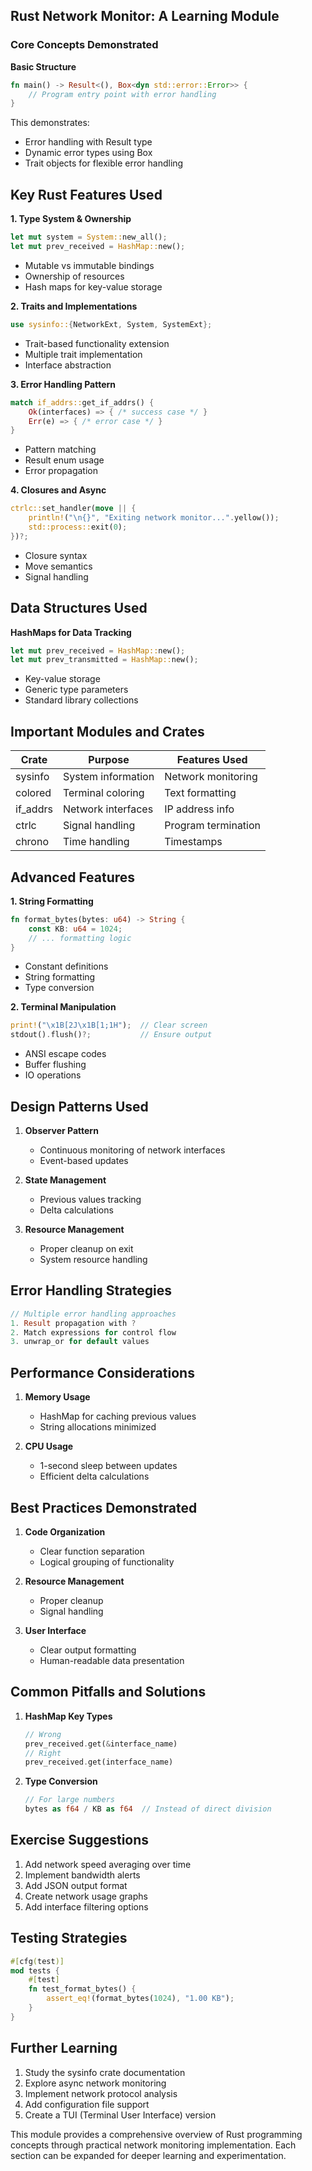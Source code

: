 ## Rust Network Monitor: A Learning Module

### Core Concepts Demonstrated

**Basic Structure**
```rust
fn main() -> Result<(), Box<dyn std::error::Error>> {
    // Program entry point with error handling
}
```
This demonstrates:
- Error handling with Result type
- Dynamic error types using Box<dyn Error>
- Trait objects for flexible error handling

## Key Rust Features Used

**1. Type System & Ownership**
```rust
let mut system = System::new_all();
let mut prev_received = HashMap::new();
```
- Mutable vs immutable bindings
- Ownership of resources
- Hash maps for key-value storage

**2. Traits and Implementations**
```rust
use sysinfo::{NetworkExt, System, SystemExt};
```
- Trait-based functionality extension
- Multiple trait implementation
- Interface abstraction

**3. Error Handling Pattern**
```rust
match if_addrs::get_if_addrs() {
    Ok(interfaces) => { /* success case */ }
    Err(e) => { /* error case */ }
}
```
- Pattern matching
- Result enum usage
- Error propagation

**4. Closures and Async**
```rust
ctrlc::set_handler(move || {
    println!("\n{}", "Exiting network monitor...".yellow());
    std::process::exit(0);
})?;
```
- Closure syntax
- Move semantics
- Signal handling

## Data Structures Used

**HashMaps for Data Tracking**
```rust
let mut prev_received = HashMap::new();
let mut prev_transmitted = HashMap::new();
```
- Key-value storage
- Generic type parameters
- Standard library collections

## Important Modules and Crates

| Crate | Purpose | Features Used |
|-------|---------|--------------|
| sysinfo | System information | Network monitoring |
| colored | Terminal coloring | Text formatting |
| if_addrs | Network interfaces | IP address info |
| ctrlc | Signal handling | Program termination |
| chrono | Time handling | Timestamps |

## Advanced Features

**1. String Formatting**
```rust
fn format_bytes(bytes: u64) -> String {
    const KB: u64 = 1024;
    // ... formatting logic
}
```
- Constant definitions
- String formatting
- Type conversion

**2. Terminal Manipulation**
```rust
print!("\x1B[2J\x1B[1;1H");  // Clear screen
stdout().flush()?;           // Ensure output
```
- ANSI escape codes
- Buffer flushing
- IO operations

## Design Patterns Used

1. **Observer Pattern**
   - Continuous monitoring of network interfaces
   - Event-based updates

2. **State Management**
   - Previous values tracking
   - Delta calculations

3. **Resource Management**
   - Proper cleanup on exit
   - System resource handling

## Error Handling Strategies

```rust
// Multiple error handling approaches
1. Result propagation with ?
2. Match expressions for control flow
3. unwrap_or for default values
```

## Performance Considerations

1. **Memory Usage**
   - HashMap for caching previous values
   - String allocations minimized

2. **CPU Usage**
   - 1-second sleep between updates
   - Efficient delta calculations

## Best Practices Demonstrated

1. **Code Organization**
   - Clear function separation
   - Logical grouping of functionality

2. **Resource Management**
   - Proper cleanup
   - Signal handling

3. **User Interface**
   - Clear output formatting
   - Human-readable data presentation

## Common Pitfalls and Solutions

1. **HashMap Key Types**
   ```rust
   // Wrong
   prev_received.get(&interface_name)
   // Right
   prev_received.get(interface_name)
   ```

2. **Type Conversion**
   ```rust
   // For large numbers
   bytes as f64 / KB as f64  // Instead of direct division
   ```

## Exercise Suggestions

1. Add network speed averaging over time
2. Implement bandwidth alerts
3. Add JSON output format
4. Create network usage graphs
5. Add interface filtering options

## Testing Strategies

```rust
#[cfg(test)]
mod tests {
    #[test]
    fn test_format_bytes() {
        assert_eq!(format_bytes(1024), "1.00 KB");
    }
}
```

## Further Learning

1. Study the sysinfo crate documentation
2. Explore async network monitoring
3. Implement network protocol analysis
4. Add configuration file support
5. Create a TUI (Terminal User Interface) version

This module provides a comprehensive overview of Rust programming concepts through practical network monitoring implementation. Each section can be expanded for deeper learning and experimentation.